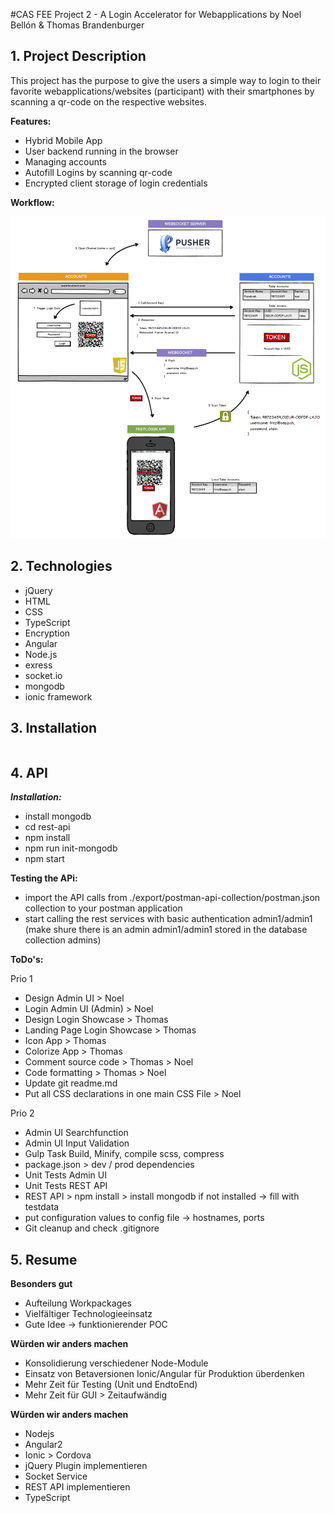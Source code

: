#CAS FEE Project 2 - A Login Accelerator for Webapplications
by Noel Bellón & Thomas Brandenburger

## 1. Project Description
This project has the purpose to give the users a simple way to login to their favorite webapplications/websites (participant) with their smartphones by scanning a qr-code on the respective websites.

**Features:**
- Hybrid Mobile App
- User backend running in the browser
- Managing accounts
- Autofill Logins by scanning qr-code
- Encrypted client storage of login credentials

**Workflow:**

![Alt text](/Fastlogin.png?raw=true "Fastlogin")

## 2. Technologies
- jQuery
- HTML
- CSS
- TypeScript
- Encryption
- Angular
- Node.js
- exress
- socket.io
- mongodb
- ionic framework


## 3. Installation
```

```

## 4. API

***Installation:***
- install mongodb
- cd rest-api
- npm install
- npm run init-mongodb
- npm start


**Testing the APi:**
- import the API calls from ./export/postman-api-collection/postman.json collection to your postman application
- start calling the rest services with basic authentication admin1/admin1 (make shure there is an admin admin1/admin1 stored in the database collection admins)


**ToDo's:**

Prio 1

- Design Admin UI > Noel
- Login Admin UI (Admin) > Noel
- Design Login Showcase > Thomas
- Landing Page Login Showcase > Thomas
- Icon App > Thomas
- Colorize App > Thomas
- Comment source code > Thomas > Noel
- Code formatting > Thomas > Noel
- Update git readme.md
- Put all CSS declarations in one main CSS File > Noel

Prio 2

- Admin UI Searchfunction
- Admin UI Input Validation
- Gulp Task Build, Minify, compile scss, compress
- package.json > dev / prod dependencies
- Unit Tests Admin UI
- Unit Tests REST API
- REST API > npm install > install mongodb if not installed -> fill with testdata
- put configuration values to config file -> hostnames, ports
- Git cleanup and check .gitignore


## 5. Resume

**Besonders gut**

- Aufteilung Workpackages
- Vielfältiger Technologieeinsatz
- Gute Idee -> funktionierender POC

**Würden wir anders machen**

- Konsolidierung verschiedener Node-Module
- Einsatz von Betaversionen Ionic/Angular für Produktion überdenken
- Mehr Zeit für Testing (Unit und EndtoEnd)
- Mehr Zeit für GUI > Zeitaufwändig

**Würden wir anders machen**

- Nodejs
- Angular2
- Ionic > Cordova
- jQuery Plugin implementieren
- Socket Service
- REST API implementieren
- TypeScript
